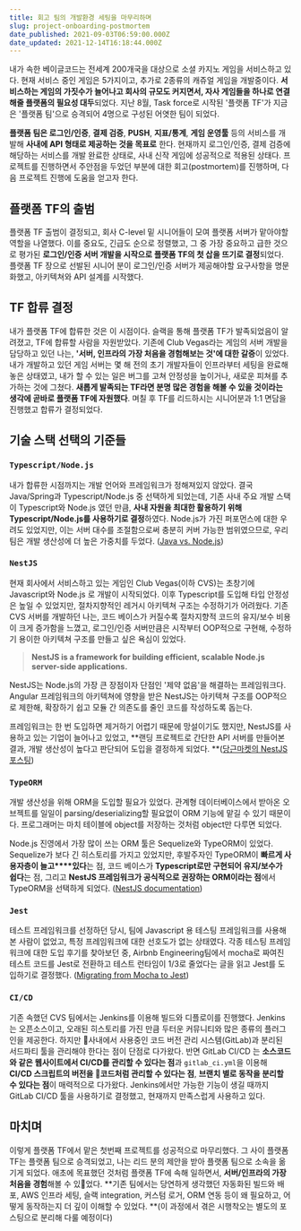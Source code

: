 ```yaml
---
title: 회고 팀의 개발환경 세팅을 마무리하며
slug: project-onboarding-postmortem
date_published: 2021-09-03T06:59:00.000Z
date_updated: 2021-12-14T16:18:44.000Z
---
```


내가 속한 베이글코드는 전세계 200개국을 대상으로 소셜 카지노 게임을 서비스하고 있다. 현재 서비스 중인 게임은 5가지이고, 추가로 2종류의 캐쥬얼 게임을 개발중이다. **서비스하는 게임의 가짓수가 늘어나고 회사의 규모도 커지면서, 자사 게임들을 하나로 연결해줄 플랫폼의 필요성 대두**되었다. 지난 8월, Task force로 시작된 '플랫폼 TF'가 지금은 '플랫폼 팀'으로 승격되어 4명으로 구성된 어엿한 팀이 되었다.

**플랫폼 팀은 로그인/인증**, **결제 검증**, **PUSH**, **지표/통계**, **게임 운영툴** 등의 서비스를 개발해 **사내에 API 형태로 제공하는 것을 목표로** 한다. 현재까지 로그인/인증, 결제 검증에 해당하는 서비스를 개발 완료한 상태로, 사내 신작 게임에 성공적으로 적용된 상태다. 프로젝트를 진행하면서 주안점을 두었던 부분에 대한 회고(postmortem)를 진행하며, 다음 프로젝트 진행에 도움을 얻고자 한다.

## 플랫폼 TF의 출범

플랫폼 TF 출범이 결정되고, 회사 C-level 밑 시니어들이 모여 플랫폼 서버가 맡아야할 역할을 나열했다. 이를 중요도, 긴급도 순으로 정렬했고, 그 중 가장 중요하고 급한 것으로 평가된 **로그인/인증 서버 개발을 시작으로 플랫폼 TF의 첫 삽을 뜨기로 결정**되었다. 플랫폼 TF 장으로 선발된 시니어 분이 로그인/인증 서버가 제공해야할 요구사항을 명문화했고, 아키텍쳐와 API 설계를 시작했다.

## TF 합류 결정

내가 플랫폼 TF에 합류한 것은 이 시점이다. 슬랙을 통해 플랫폼 TF가 발족되었음이 알려졌고, TF에 합류할 사람을 자원받았다. 기존에 Club Vegas라는 게임의 서버 개발을 담당하고 있던 나는, **'서버, 인프라의 가장 처음을 경험해보는 것'에 대한 갈증**이 있었다. 내가 개발하고 있던 게임 서버는 몇 해 전의 초기 개발자들이 인프라부터 세팅을 완료해놓은 상태였고, 내가 할 수 있는 일은 버그를 고쳐 안정성을 높이거나, 새로운 피쳐를 추가하는 것에 그쳤다. **새롭게 발족되는 TF라면 분명 많은 경험을 해볼 수 있을 것이라는 생각에 곧바로 플랫폼 TF에 자원했다**. 며칠 후 TF를 리드하시는 시니어분과 1:1 면담을 진행했고 합류가 결정되었다.

## 기술 스택 선택의 기준들

### `Typescript/Node.js`

내가 합류한 시점까지는 개발 언어와 프레임워크가 정해져있지 않았다. 결국 Java/Spring과 Typescript/Node.js 중 선택하게 되었는데, 기존 사내 주요 개발 스택이 Typescript와 Node.js 였던 만큼, **사내 자원을 최대한 활용하기 위해 Typescript/Node.js를 사용하기로 결정**하였다. Node.js가 가진 퍼포먼스에 대한 우려도 있었지만, 이는 서버 대수를 조절함으로써 충분히 커버 가능한 범위였으므로, 우리팀은 개발 생산성에 더 높은 가중치를 두었다. ([Java vs. Node.js](https://rclayton.silvrback.com/speaking-intelligently-about-java-vs-node-performance))

### `NestJS`

현재 회사에서 서비스하고 있는 게임인 Club Vegas(이하 CVS)는 초창기에 Javascript와 Node.js 로 개발이 시작되었다. 이후 Typescript를 도입해 타입 안정성은 높일 수 있었지만, 절차지향적인 레거시 아키텍쳐 구조는 수정하기가 어려웠다. 기존 CVS 서버를 개발하던 나는, 코드 베이스가 커질수록 절차지향적 코드의 유지/보수 비용이 크게 증가함을 느꼈고, 로그인/인증 서버만큼은 시작부터 OOP적으로 구현해, 수정하기 용이한 아키텍쳐 구조를 만들고 싶은 욕심이 있었다.

> **NestJS is a framework for building efficient, scalable Node.js server-side applications.**

NestJS는 Node.js의 가장 큰 장점이자 단점인 '제약 없음'을 해결하는 프레임워크다. Angular 프레임워크의 아키텍쳐에 영향을 받은 NestJS는 아키텍쳐 구조를 OOP적으로 제한해, 확장하기 쉽고 모듈 간 의존도를 줄인 코드를 작성하도록 돕는다.

프레임워크는 한 번 도입하면 제거하기 어렵기 때문에 망설이기도 했지만, NestJS를 사용하고 있는 기업이 늘어나고 있었고, **랜딩 프로젝트로 간단한 API 서버를 만들어본 결과, 개발 생산성이 높다고 판단되어 도입을 결정하게 되었다. **([당근마켓의 NestJS 포스팅](https://medium.com/daangn/typescript%EB%A5%BC-%ED%99%9C%EC%9A%A9%ED%95%9C-%EC%84%9C%EB%B9%84%EC%8A%A4%EA%B0%9C%EB%B0%9C-73877a741dbc))

### `TypeORM`

개발 생산성을 위해 ORM을 도입할 필요가 있었다. 관계형 데이터베이스에서 받아온 오브젝트를 일일이 parsing/deserializing할 필요없이 ORM 기능에 맡길 수 있기 때문이다. 프로그래머는 마치 테이블에 object를 저장하는 것처럼 object만 다루면 되었다.

Node.js 진영에서 가장 많이 쓰는 ORM 툴은 Sequelize와 TypeORM이 있었다. Sequelize가 보다 긴 히스토리를 가지고 있었지만, 후발주자인 TypeORM이 **빠르게 사용자층이 늘고****있다**는 점, 코드 베이스가 **Typescript로만 구현되어 유지/보수가 쉽다**는 점, 그리고 **NestJS 프레임워크가 공식적으로 권장하는 ORM이라는 점**에서 TypeORM을 선택하게 되었다. ([NestJS documentation](https://docs.nestjs.com/techniques/database))

### `Jest`

테스트 프레임워크를 선정하던 당시, 팀에 Javascript 용 테스팅 프레임워크를 사용해본 사람이 없었고, 특정 프레임워크에 대한 선호도가 없는 상태였다. 각종 테스팅 프레임워크에 대한 도입 후기를 찾아보던 중, Airbnb Engineering팀에서 mocha로 짜여진 테스트 코드를 Jest로 전환하고 테스트 런타임이 1/3로 줄었다는 글을 읽고 Jest를 도입하기로 결정했다. ([Migrating from Mocha to Jest](https://medium.com/airbnb-engineering/unlocking-test-performance-migrating-from-mocha-to-jest-2796c508ec50))

### `CI/CD`

기존 속했던 CVS 팀에서는 Jenkins를 이용해 빌드와 디플로이를 진행했다. Jenkins는 오픈소스이고, 오래된 히스토리를 가진 만큼 두터운 커뮤니티와 많은 종류의 플러그인을 제공한다. 하지만 사내에서 사용중인 코드 버전 관리 시스템(GitLab)과 분리된 서드파티 툴을 관리해야 한다는 점이 단점로 다가왔다. 반면 GitLab CI/CD 는 **소스코드와 같은 웹사이트에서 CI/CD를 관리할 수 있다는 점**과 `gitlab_ci.yml`을 이용해 **CI/CD 스크립트의 버전을 코드처럼 관리할 수 있다는 점**, **브랜치 별로 동작을 분리할 수 있다는 점**이 매력적으로 다가왔다. Jenkins에서만 가능한 기능이 생길 때까지 GitLab CI/CD 툴을 사용하기로 결정했고, 현재까지 만족스럽게 사용하고 있다.

## 마치며

이렇게 플랫폼 TF에서 맡은 첫번째 프로젝트를 성공적으로 마무리했다. 그 사이 플랫폼 TF는 플랫폼 팀으로 승격되었고, 나는 리드 분의 제안을 받아 플랫폼 팀으로 소속을 옮기게 되었다. 애초에 목표했던 것처럼 플랫폼 TF에 속해 일하면서, **서버/인프라의 가장 처음을 경험**해볼 수 있었다. **기존 팀에서는 당연하게 생각했던 자동화된 빌드와 배포, AWS 인프라 세팅, 슬랙 integration, 커스텀 로거, ORM 연동 등이 왜 필요하고, 어떻게 동작하는지 더 깊이 이해할 수 있었다. **(이 과정에서 겪은 시행착오는 별도의 포스팅으로 분리해 다룰 예정이다)
